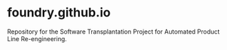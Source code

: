 # foundry.github.io
 Repository for the Software Transplantation Project for Automated Product Line Re-engineering.
